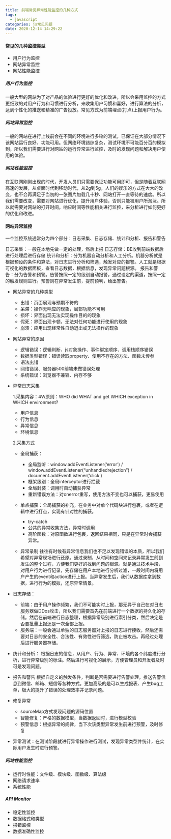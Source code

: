 ```yaml
---
title: 前端常见异常性能监控的几种方式
tags:
  - javascript
categories: js常见问题
date: 2020-12-14 14:29:22
---
```


#### 常见的几种监控类型

- 用户行为监控
- 网站异常监控
- 网站性能监控

##### 用户行为监控

一般大型的网站为了对产品的体验进行更好的优化和改进，所以会采用监控的方式更细致的对用户行为和习惯进行分析，来收集用户习惯和喜好，进行算法的分析，达到个性化的推送和精准的广告投放。常见方式为前端埋点(打点)上报用户行为。

##### 网站异常监控

一般的网站在进行上线前会在不同的环境进行多轮的测试，已保证在大部分情况下该网站运行良好、功能可用。但网络环境错综复杂，测试环境不可能百分百的模拟到，所以我们需要进行对网站的运行异常进行监控，及时的发现问题和解决用户使用的体验。

##### 网站性能监控

在互联网刚刚出现的时代，开发人员们只需要保证功能可用即可，但是随着互联网高速的发展，从桌面时代到移动时代，从2g到5g，人们的娱乐的方式在大大的改变，也不会再满足于当初的一张图片加载几十秒、网站打开一直等待的速度。所以我们需要改变，需要对网站进行优化，提升用户体验，否则只能被用户所淘汰。所以就需要对网站的打开时间，响应时间等性能相关进行监控，来分析进行如何更好的优化和改进。

#### 网站异常监控

一个监控系统通常分为四个部分：日志采集、日志存储、统计和分析、报告和警告

日志采集：一般在本地先做一定的处理，然后上报
日志存储：BE收到前端数据后进行处理后进行存储
统计和分析：分为机器自动分析和人工分析。机器分析就是根据预设的条件和算法，对日志进行分析和筛选，触发对应的报警。人工就是根据可视化的数据面板，查看日志数据，根据信息，发现异常问题根源。
报告和警告：分为告警和预警。告警按照一定的级别自动报警，通过设定的渠道，按照一定的触发规则进行。预警则在异常发生前，提前预判，给出警告。

- 网站异常的几种类型

  * 出错：页面展现与预期不符的
  * 呆滞：操作无响应的现象，局部功能不可用
  * 损坏：界面出现无法实现操作目的的现象
  * 假死：界面出现卡顿，无法对任何功能进行使用的现象
  * 崩溃：应用出现经常性自动退出或无法操作的现象

- 网站异常的原因

  * 逻辑错误：逻辑判断、js对象操作、事件绑定顺序、调用栈顺序错误
  * 数据类型错误：错误读取property、使用不存在的方法、函数未传参
  * 语法出错
  * 网络错误、服务器500前端未做错误处理
  * 系统错误：浏览器不兼容、内存不够

- 异常日志采集

  1.采集内容：4W原则：WHO did WHAT and get WHICH exception in WHICH environment?
  * 用户信息
  * 行为信息
  * 异常信息
  * 环境信息

  2.采集方式
  * 全局捕获：
    - 全局监听：window.addEventListener(‘error’) / window.addEventListener(“unhandledrejection”) / document.addEventListener(‘click’)
    - 框架级别：全局interceptor进行拦截
    - 全局封装：调用时自动捕获异常
    - 重新错误方法：对onerror重写，使用方法不变也可以捕获，更易使用
  * 单点捕获：全局捕获的补充，在业务中对单个代码块进行包裹，或者在逻辑中进行打点，实现有针对性的捕获。
    - try-catch
    - 公共的异常收集方法，异常时调用
    - 高阶函数：对原函数进行包裹，返回结果相同，只是在异常时会捕获异常。

  * 异常录制
  往往有时候有异常信息我们也不足以发现错误的本质，所以我们希望对异常现场进行还原。通过录制，从时间和空间来记录异常发生前到发生的整个过程，方便我们更好的找到问题的根源。就是通过技术手段，对用户行为进行记录，先存储在用户本地进行分析过滤，一段时间内将用户产生的event和action进行上报。当异常发生后，我们从数据库拿到数据，进行行为的模拟，还原异常情景。
  
- 日志存储：
  * 前端：由于用户操作频繁，我们不可能实时上报，那无异于自己在对日志服务器做DDos攻击，所以我们需要首先在前端进行一个数据的持久化的存储。然后在前端进行日志整理，根据异常级别进行索引分类，然后决定是否要批量上报还是一次全部上报。
  * 服务端：一般会通过单独的日志服务器对上报的日志进行接收，然后还需要对日志的安全性、合法性、有效性进行筛选，防止被攻击。再经过处理后进行服务器存储。

- 统计和分析：
  根据日志的信息，从用户、行为、异常、环境的各个纬度进行分析，进行异常级别的标注。然后进行可视化的展示，方便管理员和开发者及时可是发现问题。

- 报告和警告
  根据自定义的触发条件，判断是否需要进行告警处理。推送告警信息到微信、邮箱、短信等各种方式。更加高级的是可以生成报表、产生bug工单，极大的提升了错误的处理效率并记录问题。

- 修复异常
  * sourceMap方式发现问题的源码位置
  * 智能修复：严格的数据模型，当数据返回时，进行模型校验
  * 预警信息：根据异常的规律，当下次该类型异常发生前进行预警，及时修复

- 异常测试：在测试阶段就进行异常操作进行测试，发现异常类型并统计，在实际用户发生时进行预警。

##### 网站性能监控

- 运行时性能：文件级、模块级、函数级、算法级
- 网络请求速率
- 系统性能

##### API Monitor

* 稳定性监控
* 数据格式和类型
* 报错监控
* 数据准确性监控
